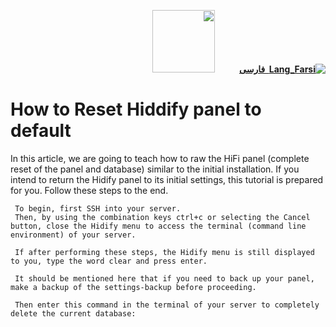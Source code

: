 <div dir="rtl">

[**![Lang_Farsi](https://user-images.githubusercontent.com/125398461/234186932-52f1fa82-52c6-417f-8b37-08fe9250a55f.png) &nbsp;فارسی**](https://github.com/hiddify/hiddify-config/wiki/%D8%A2%D9%85%D9%88%D8%B2%D8%B4-%DA%A9%D8%A7%D8%B1-%D8%A8%D8%A7-%D9%86%D8%B1%D9%85%E2%80%8C%D8%A7%D9%81%D8%B2%D8%A7%D8%B1-HiddifyN)&nbsp;&nbsp;&nbsp;&nbsp;&nbsp;&nbsp;&nbsp;&nbsp;&nbsp;&nbsp;<a href="https://github.com/hiddify/hiddify-config/wiki/All-tutorials-and-videos"><img width="100" src="https://github.com/hiddify/hiddify-config/assets/125398461/8ac5b906-105c-4b98-acf5-0e12e39e33f6" /></a>

</div>

# How to Reset Hiddify panel to default
In this article, we are going to teach how to raw the HiFi panel (complete reset of the panel and database) similar to the initial installation. If you intend to return the Hidify panel to its initial settings, this tutorial is prepared for you. Follow these steps to the end.

     To begin, first SSH into your server.
     Then, by using the combination keys ctrl+c or selecting the Cancel button, close the Hidify menu to access the terminal (command line environment) of your server.

     If after performing these steps, the Hidify menu is still displayed to you, type the word clear and press enter.

     It should be mentioned here that if you need to back up your panel, make a backup of the settings-backup before proceeding.

     Then enter this command in the terminal of your server to completely delete the current database: